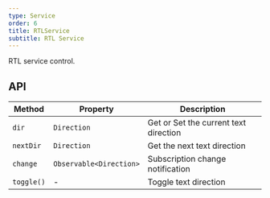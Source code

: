 ```yaml
---
type: Service
order: 6
title: RTLService
subtitle: RTL Service
---
```



RTL service control.

## API

| Method | Property | Description |
|--------|----------|-------------|
| `dir` | `Direction` | Get or Set the current text direction |
| `nextDir` | `Direction` | Get the next text direction |
| `change` | `Observable<Direction>` | Subscription change notification |
| `toggle()` | - | Toggle text direction |
